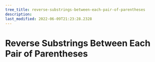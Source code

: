 ```yaml
---
tree_title: reverse-substrings-between-each-pair-of-parentheses
description: 
last_modified: 2022-06-09T21:23:28.2328
---
```


# Reverse Substrings Between Each Pair of Parentheses
